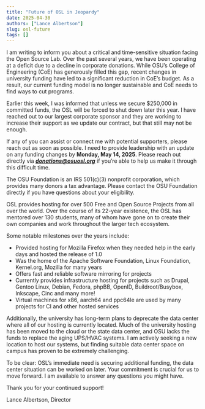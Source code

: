 ```yaml
---
title: "Future of OSL in Jeopardy"
date: 2025-04-30
authors: ["Lance Albertson"]
slug: osl-future
tags: []
---
```


I am writing to inform you about a critical and time-sensitive situation facing the Open Source Lab. Over the past
several years, we have been operating at a deficit due to a decline in corporate donations. While OSU’s College of
Engineering (CoE) has generously filled this gap, recent changes in university funding have led to a significant
reduction in CoE’s budget. As a result, our current funding model is no longer sustainable and CoE needs to find ways
to cut programs.

Earlier this week, I was informed that unless we secure $250,000 in committed funds, the OSL will be forced to shut
down later this year. I have reached out to our largest corporate sponsor and they are working to increase their
support as we update our contract, but that still may not be enough.

If any of you can assist or connect me with potential supporters, please reach out as soon as possible. I need to
provide leadership with an update on any funding changes by **Monday, May 14, 2025**. Please reach out directly via
_**<donations@osuosl.org>**_ if you’re able to help us make it through this difficult time.

The OSU Foundation is an IRS 501(c)(3) nonprofit corporation, which provides many donors a tax advantage. Please
contact the OSU Foundation directly if you have questions about your eligibility.

OSL provides hosting for over 500 Free and Open Source Projects from all over the world. Over the course of its 22-year
existence, the OSL has mentored over 130 students, many of whom have gone on to create their own companies and work
throughout the larger tech ecosystem.

Some notable milestones over the years include:

- Provided hosting for Mozilla Firefox when they needed help in the early days and hosted the release of 1.0
- Was the home of the Apache Software Foundation, Linux Foundation, Kernel.org, Mozilla for many years
- Offers fast and reliable software mirroring for projects
- Currently provides infrastructure hosting for projects such as Drupal, Gentoo Linux, Debian, Fedora, phpBB, OpenID,
  Buildroot/Busybox, Inkscape, Cinc and many more!
- Virtual machines for x86, aarch64 and ppc64le are used by many projects for CI and other hosted services

Additionally, the university has long-term plans to deprecate the data center where all of our hosting is currently
located. Much of the university hosting has been moved to the cloud or the state data center, and OSU lacks the funds
to replace the aging UPS/HVAC systems. I am actively seeking a new location to host our systems, but finding suitable
data center space on campus has proven to be extremely challenging.

To be clear: OSL’s immediate need is securing additional funding, the data center situation can be worked on later.
Your commitment is crucial for us to move forward. I am available to answer any questions you might have.

Thank you for your continued support!

Lance Albertson, Director
